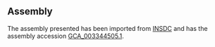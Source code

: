 
Assembly
--------

The assembly presented has been imported from 
[INSDC](http://www.insdc.org) and has the assembly accession
[GCA\_003344505.1](http://www.ebi.ac.uk/ena/data/view/GCA_003344505.1).


